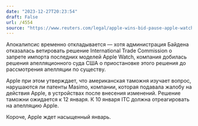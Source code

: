 ```yaml
---
date: "2023-12-27T20:23:54"
draft: False
url: /4554
source: "https://www.reuters.com/legal/apple-wins-bid-pause-apple-watch-ban-us-appeals-court-2023-12-27/"
---
```


Апокалипсис временно откладывается — хотя администрация Байдена отказалась ветировать решение International Trade Commission о запрете импорта последних моделей Apple Watch, компания добилась решения апелляционного суда США о приостановке этого решения до рассмотрения апелляции по существу. 

Apple при этом утверждает, что американская таможня изучает вопрос, нарушаются ли патенты Masimo, компании, которая подавала жалобу на действия Apple, в устройствах после внесения изменений. Решение таможни ожидается к 12 января. К 10 января ITC должна отреагировать на апелляцию Apple. 

Короче, Apple ждет насыщенный январь.
